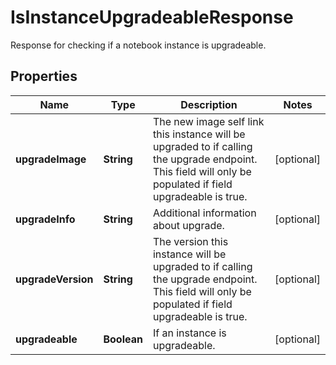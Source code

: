

# IsInstanceUpgradeableResponse

Response for checking if a notebook instance is upgradeable.

## Properties

| Name | Type | Description | Notes |
|------------ | ------------- | ------------- | -------------|
|**upgradeImage** | **String** | The new image self link this instance will be upgraded to if calling the upgrade endpoint. This field will only be populated if field upgradeable is true. |  [optional] |
|**upgradeInfo** | **String** | Additional information about upgrade. |  [optional] |
|**upgradeVersion** | **String** | The version this instance will be upgraded to if calling the upgrade endpoint. This field will only be populated if field upgradeable is true. |  [optional] |
|**upgradeable** | **Boolean** | If an instance is upgradeable. |  [optional] |



